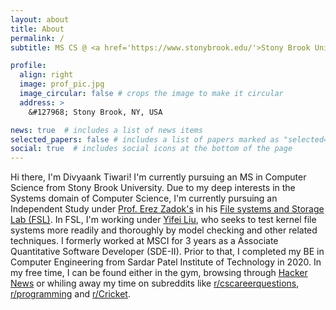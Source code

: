```yaml
---
layout: about
title: About
permalink: /
subtitle: MS CS @ <a href='https://www.stonybrook.edu/'>Stony Brook University</a>. ex-<a href='https://www.msci.com/'>MSCI</a>. BE CE @ <a href='https://www.spit.ac.in/'>Sardar Patel Institute of Technology</a>.

profile:
  align: right
  image: prof_pic.jpg
  image_circular: false # crops the image to make it circular
  address: >
    &#127968; Stony Brook, NY, USA

news: true  # includes a list of news items
selected_papers: false # includes a list of papers marked as "selected={true}"
social: true  # includes social icons at the bottom of the page
---
```


Hi there, I'm Divyaank Tiwari! I'm currently pursuing an MS in Computer Science from Stony Brook University. Due to my deep interests in the Systems domain of Computer Science, I'm currently pursuing an Independent Study under [Prof. Erez Zadok's](https://www3.cs.stonybrook.edu/~ezk/) in his [File systems and Storage Lab (FSL)](https://www.fsl.cs.stonybrook.edu/). In FSL, I'm working under [Yifei Liu](https://www.fsl.cs.stonybrook.edu/~yifei/), who seeks to test kernel file systems more readily and thoroughly by model checking and other related techniques. I formerly worked at MSCI for 3 years as a Associate Quantitative Software Developer (SDE-II). Prior to that, I completed my BE in Computer Engineering from Sardar Patel Institute of Technology in 2020. In my free time, I can be found either in the gym, browsing through [Hacker News](https://news.ycombinator.com/news) or whiling away my time on subreddits like [r/cscareerquestions](https://www.reddit.com/r/cscareerquestions), [r/programming](https://www.reddit.com/r/programming/) and [r/Cricket](https://www.reddit.com/r/Cricket/).
